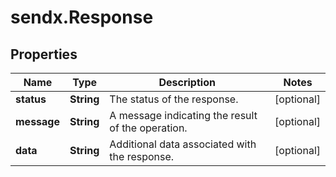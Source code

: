 # sendx.Response

## Properties

Name | Type | Description | Notes
------------ | ------------- | ------------- | -------------
**status** | **String** | The status of the response. | [optional] 
**message** | **String** | A message indicating the result of the operation. | [optional] 
**data** | **String** | Additional data associated with the response. | [optional] 


